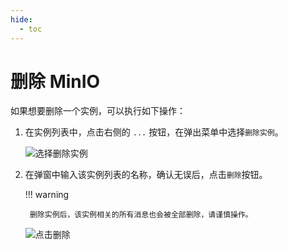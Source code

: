 ```yaml
---
hide:
  - toc
---
```


# 删除 MinIO

如果想要删除一个实例，可以执行如下操作：

1. 在实例列表中，点击右侧的 `...` 按钮，在弹出菜单中选择`删除实例`。

    ![选择删除实例](https://docs.daocloud.io/daocloud-docs-images/docs/zh/docs/middleware/minio/images/delete01.png)

2. 在弹窗中输入该实例列表的名称，确认无误后，点击`删除`按钮。

    !!! warning

        删除实例后，该实例相关的所有消息也会被全部删除，请谨慎操作。

    ![点击删除](https://docs.daocloud.io/daocloud-docs-images/docs/middleware/minio/images/delete02.png)
